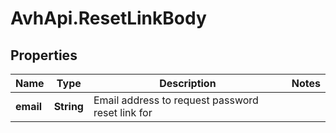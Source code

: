 # AvhApi.ResetLinkBody

## Properties

Name | Type | Description | Notes
------------ | ------------- | ------------- | -------------
**email** | **String** | Email address to request password reset link for | 


